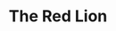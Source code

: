 ---
title: The Red Lion
address: 12 Eastgate, Louth
hasParking: true
hasOutdoorSeating: false
dogFriendly: false
servesFood: true
liveMusic: true
hasPoolTable: false
image: https://images.unsplash.com/photo-1552566626-52f8b828add9?ixlib=rb-4.0.3&ixid=M3wxMjA3fDB8MHxwaG90by1wYWdlfHx8fGVufDB8fHx8fA%3D%3D&auto=format&fit=crop&w=1470&q=80
description: A modern gastropub serving craft beers and delicious food. Known for their Sunday roasts and live music nights. No dogs allowed due to food hygiene regulations.
--- 